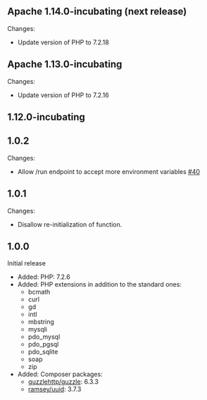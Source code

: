 <!--
#
# Licensed to the Apache Software Foundation (ASF) under one or more
# contributor license agreements.  See the NOTICE file distributed with
# this work for additional information regarding copyright ownership.
# The ASF licenses this file to You under the Apache License, Version 2.0
# (the "License"); you may not use this file except in compliance with
# the License.  You may obtain a copy of the License at
#
#     http://www.apache.org/licenses/LICENSE-2.0
#
# Unless required by applicable law or agreed to in writing, software
# distributed under the License is distributed on an "AS IS" BASIS,
# WITHOUT WARRANTIES OR CONDITIONS OF ANY KIND, either express or implied.
# See the License for the specific language governing permissions and
# limitations under the License.
#
-->

## Apache 1.14.0-incubating (next release)
Changes:
  - Update version of PHP to 7.2.18

## Apache 1.13.0-incubating
Changes:
  - Update version of PHP to 7.2.16

## 1.12.0-incubating
## 1.0.2
Changes:
  - Allow /run endpoint to accept more environment variables [#40](https://github.com/apache/incubator-openwhisk-runtime-php/pull/40)

## 1.0.1
Changes:
  - Disallow re-initialization of function.

## 1.0.0
Initial release

- Added: PHP: 7.2.6
- Added: PHP extensions in addition to the standard ones:
    - bcmath
    - curl
    - gd
    - intl
    - mbstring
    - mysqli
    - pdo_mysql
    - pdo_pgsql
    - pdo_sqlite
    - soap
    - zip
- Added: Composer packages:
    - [guzzlehttp/guzzle](https://packagist.org/packages/guzzlehttp/guzzle): 6.3.3
    - [ramsey/uuid](https://packagist.org/packages/ramsey/uuid): 3.7.3

